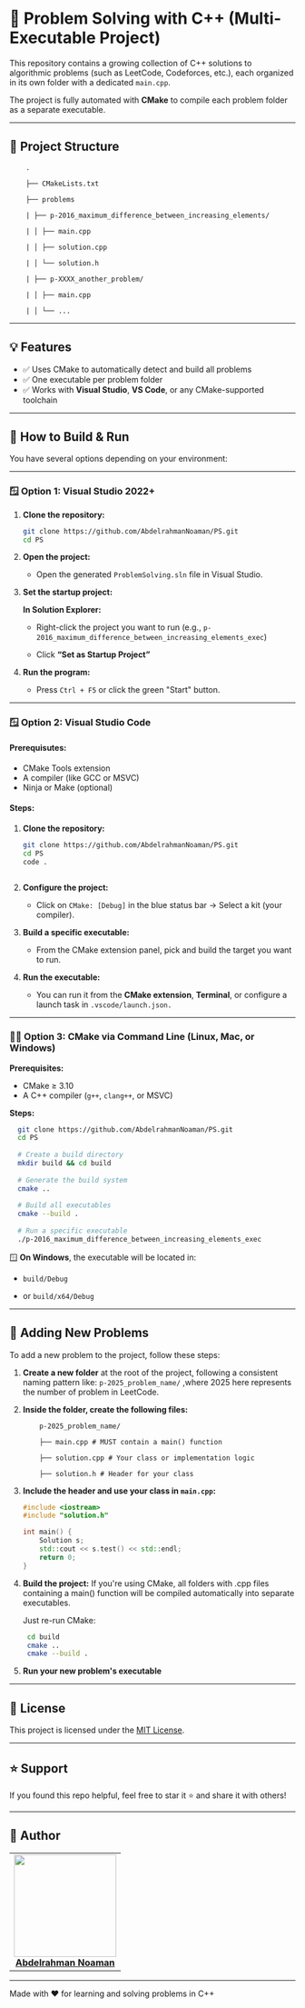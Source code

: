 # 🚀 Problem Solving with C++ (Multi-Executable Project)

This repository contains a growing collection of C++ solutions to algorithmic problems (such as LeetCode, Codeforces, etc.), each organized in its own folder with a dedicated `main.cpp`.

The project is fully automated with **CMake** to compile each problem folder as a separate executable.

---

## 📁 Project Structure

  ```plaintext
      .
      
      ├── CMakeLists.txt

      ├── problems
      
      | ├── p-2016_maximum_difference_between_increasing_elements/
        
      | │ ├── main.cpp
        
      | │ ├── solution.cpp
        
      | │ └── solution.h
        
      | ├── p-XXXX_another_problem/
        
      | │ ├── main.cpp
        
      | │ └── ...
  
  ```
---

## 💡 Features

  - ✅ Uses CMake to automatically detect and build all problems  
  - ✅ One executable per problem folder  
  - ✅ Works with **Visual Studio**, **VS Code**, or any CMake-supported toolchain  

---

## 🔧 How to Build & Run

  You have several options depending on your environment:

---

### 🪟 Option 1: Visual Studio 2022+

1. **Clone the repository:**

   ```bash
   git clone https://github.com/AbdelrahmanNoaman/PS.git
   cd PS

2. **Open the project:**

    - Open the generated `ProblemSolving.sln` file in Visual Studio.

3. **Set the startup project:**

    **In Solution Explorer:**

    - Right-click the project you want to run (e.g., `p-2016_maximum_difference_between_increasing_elements_exec`)

    - Click **“Set as Startup Project”**

4. **Run the program:**

    - Press `Ctrl + F5` or click the green "Start" button.

---

### 🪟 Option 2: Visual Studio Code

#### **Prerequisutes:**

  - CMake Tools extension
  - A compiler (like GCC or MSVC)
  - Ninja or Make (optional)

#### **Steps:**  

  1. **Clone the repository:**
  
     ```bash
     git clone https://github.com/AbdelrahmanNoaman/PS.git
     cd PS
     code .
  
  2. **Configure the project:**
  
      - Click on `CMake: [Debug]` in the blue status bar → Select a kit (your compiler).
  
  3. **Build a specific executable:**
  
      - From the CMake extension panel, pick and build the target you want to run.
  
  4. **Run the executable:**
  
      - You can run it from the **CMake extension**, **Terminal**, or configure a launch task in `.vscode/launch.json.`

---

### 🧑‍💻 Option 3: CMake via Command Line (Linux, Mac, or Windows)

**Prerequisites:**

- CMake ≥ 3.10  
- A C++ compiler (`g++`, `clang++`, or MSVC)

**Steps:**

  ```bash
    git clone https://github.com/AbdelrahmanNoaman/PS.git
    cd PS
    
    # Create a build directory
    mkdir build && cd build
    
    # Generate the build system
    cmake ..
    
    # Build all executables
    cmake --build .
    
    # Run a specific executable
    ./p-2016_maximum_difference_between_increasing_elements_exec
  ```
  🪟 **On Windows**, the executable will be located in:
  
  - `build/Debug`
  
  - or `build/x64/Debug`
    
---

## 🧩 Adding New Problems

To add a new problem to the project, follow these steps:

1. **Create a new folder** at the root of the project, following a consistent naming pattern like: `p-2025_problem_name/` ,where 2025 here represents the number of problem in LeetCode.

2. **Inside the folder, create the following files:**
   
     ```plaintext
         p-2025_problem_name/
     
         ├── main.cpp # MUST contain a main() function

         ├── solution.cpp # Your class or implementation logic

         ├── solution.h # Header for your class
      ```
   
4. **Include the header and use your class in `main.cpp`:**

      ```cpp
      #include <iostream>
      #include "solution.h"
      
      int main() {
          Solution s;
          std::cout << s.test() << std::endl;
          return 0;
      }
      ```
4. **Build the project:**
     If you're using CMake, all folders with .cpp files containing a main() function will be compiled automatically into separate executables.
   
     Just re-run CMake:
     ```bash
      cd build
      cmake ..
      cmake --build .

5. **Run your new problem's executable**

---

## 📜 License

This project is licensed under the [MIT License](LICENSE).

---

## ⭐️ Support

If you found this repo helpful, feel free to star it ⭐ and share it with others!

---

## 👤 Author

<table>
  <td align="center"><a href="https://github.com/AbdelrahmanNoaman"><img src="https://github.com/AbdelrahmanNoaman.png" width="180;" alt=""/></a>
    <br />
      <a href="https://github.com/AbdelrahmanNoaman">
        <b>Abdelrahman Noaman</b>
      </a>
    <br />
  </td>
</table>

---

Made with ❤️ for learning and solving problems in C++



